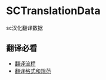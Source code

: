 # SCTranslationData
sc汉化翻译数据

## 翻译必看

- [翻译流程](https://md.danmu9.com/ShinyGroup/SCTranslationData/翻译流程.md)
- [翻译格式和规范](https://md.danmu9.com/ShinyGroup/SCTranslationData/翻译格式和规范.md)

